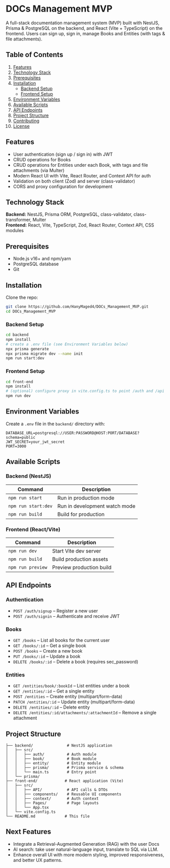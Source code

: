 # DOCs Management MVP

A full-stack documentation management system (MVP) built with NestJS, Prisma & PostgreSQL on the backend, and React (Vite + TypeScript) on the frontend. Users can sign up, sign in, manage Books and Entities (with tags & file attachments).

## Table of Contents
1. [Features](#features)
2. [Technology Stack](#technology-stack)
3. [Prerequisites](#prerequisites)
4. [Installation](#installation)
   - [Backend Setup](#backend-setup)
   - [Frontend Setup](#frontend-setup)
5. [Environment Variables](#environment-variables)
6. [Available Scripts](#available-scripts)
7. [API Endpoints](#api-endpoints)
8. [Project Structure](#project-structure)
9. [Contributing](#contributing)
10. [License](#license)

## Features
- User authentication (sign up / sign in) with JWT
- CRUD operations for Books
- CRUD operations for Entities under each Book, with tags and file attachments (via Multer)
- Modern React UI with Vite, React Router, and Context API for auth
- Validation on both client (Zod) and server (class-validator)
- CORS and proxy configuration for development

## Technology Stack
**Backend:** NestJS, Prisma ORM, PostgreSQL, class-validator, class-transformer, Multer  
**Frontend:** React, Vite, TypeScript, Zod, React Router, Context API, CSS modules

## Prerequisites
- Node.js v16+ and npm/yarn
- PostgreSQL database
- Git

## Installation
Clone the repo:
```bash
git clone https://github.com/HanyMaged4/DOCs_Management_MVP.git
cd DOCs_Management_MVP
```

### Backend Setup
```bash
cd backend
npm install
# create a .env file (see Environment Variables below)
npx prisma generate
npx prisma migrate dev --name init
npm run start:dev
```

### Frontend Setup
```bash
cd front-end
npm install
# (optional) configure proxy in vite.config.ts to point /auth and /api to backend
npm run dev
```

## Environment Variables
Create a `.env` file in the `backend/` directory with:
```
DATABASE_URL=postgresql://USER:PASSWORD@HOST:PORT/DATABASE?schema=public
JWT_SECRET=your_jwt_secret
PORT=3000
```

## Available Scripts
### Backend (NestJS)
| Command             | Description                       |
|---------------------|-----------------------------------|
| `npm run start`     | Run in production mode            |
| `npm run start:dev` | Run in development watch mode     |
| `npm run build`     | Build for production              |

### Frontend (React/Vite)
| Command            | Description                  |
|--------------------|------------------------------|
| `npm run dev`      | Start Vite dev server        |
| `npm run build`    | Build production assets      |
| `npm run preview`  | Preview production build     |

## API Endpoints
### Authentication
- `POST /auth/signup` – Register a new user
- `POST /auth/signin` – Authenticate and receive JWT

### Books
- `GET /books` – List all books for the current user
- `GET /books/:id` – Get a single book
- `POST /books` – Create a new book
- `PUT /books/:id` – Update a book
- `DELETE /books/:id` – Delete a book (requires sec_password)

### Entities
- `GET /entities/book/:bookId` – List entities under a book
- `GET /entities/:id` – Get a single entity
- `POST /entities` – Create entity (multipart/form-data)
- `PATCH /entities/:id` – Update entity (multipart/form-data)
- `DELETE /entities/:id` – Delete entity
- `DELETE /entities/:id/attachments/:attachmentId` – Remove a single attachment

## Project Structure
```
├── backend/               # NestJS application
│   ├── src/
│   │   ├── auth/          # Auth module
│   │   ├── book/          # Book module
│   │   ├── entity/        # Entity module
│   │   ├── prisma/        # Prisma service & schema
│   │   └── main.ts        # Entry point
│   └── prisma/
├── front-end/            # React application (Vite)
│   ├── src/
│   │   ├── API/           # API calls & DTOs
│   │   ├── components/    # Reusable UI components
│   │   ├── context/       # Auth context
│   │   ├── Pages/         # Page layouts
│   │   └── App.tsx
│   └── vite.config.ts
└── README.md             # This file
```

## Next Features
- Integrate a Retrieval-Augmented Generation (RAG) with the user Docs
- AI search: take user natural-language input, translate to SQL via LLM.
- Enhance overall UI with more modern styling, improved responsiveness, and better UX patterns.